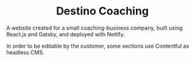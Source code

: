 
<h1 align="center">
  Destino Coaching
</h1>

<p> A website created for a small coaching-business company, built using React.js and Gatsby, and deployed with Netlify.</p>

<p>In order to be editable by the customer, some sections use Contentful as headless CMS.</p>
